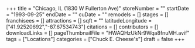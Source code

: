 +++
title = "Chicago, IL (1830 W Fullerton Ave)"
storeNumber = ""
startDate = "1993-09-25"
endDate = ""
cuDate = ""
remodels = []
stages = []
franchisees = []
attractions = []
sqft = ""
latitudeLongitude = ["41.92520692","-87.67534743"]
citations = []
contributors = []
downloadLinks = []
pageThumbnailFile = "HWAQHzUkNr9Wqa8fnuMH.avif"
tags = ["Locations"]
categories = ["Chuck E. Cheese's"]
draft = false
+++
